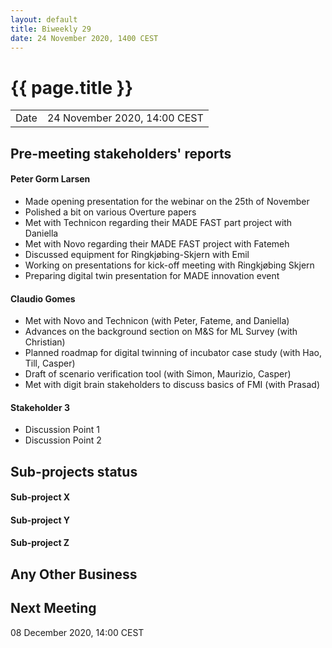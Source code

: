 ```yaml
---
layout: default
title: Biweekly 29
date: 24 November 2020, 1400 CEST
---
```


<script src="https://code.jquery.com/jquery-1.11.1.min.js">
</script>
<script src="/javascripts/edit.js"></script>
<script>setEditButonNm();</script>

# {{ page.title }}

|||
|---|---|
| Date | 24 November 2020, 14:00 CEST |


## Pre-meeting stakeholders' reports

<!-- Please keep in mind that the minutes are publicly available.-->

#### Peter Gorm Larsen
* Made opening presentation for the webinar on the 25th of November
* Polished a bit on various Overture papers
* Met with Technicon regarding their MADE FAST part project with Daniella
* Met with Novo regarding their MADE FAST project with Fatemeh
* Discussed equipment for Ringkjøbing-Skjern with Emil
* Working on presentations for kick-off meeting with Ringkjøbing Skjern
* Preparing digital twin presentation for MADE innovation event

#### Claudio Gomes
* Met with Novo and Technicon (with Peter, Fateme, and Daniella)
* Advances on the background section on M&S for ML Survey (with Christian)
* Planned roadmap for digital twinning of incubator case study (with Hao, Till, Casper)
* Draft of scenario verification tool (with Simon, Maurizio, Casper)
* Met with digit brain stakeholders to discuss basics of FMI (with Prasad)

#### Stakeholder 3
* Discussion Point 1
* Discussion Point 2


## Sub-projects status


#### Sub-project X

#### Sub-project Y

#### Sub-project Z

##  Any Other Business

Next Meeting
------------

08 December 2020, 14:00 CEST


<div id="edit_page_div"></div>
